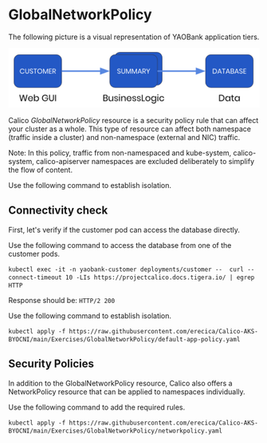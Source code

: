 # GlobalNetworkPolicy

The following picture is a visual representation of YAOBank application tiers.

![alt text](./yaobank-architecture.png "YAOBank")

Calico _GlobalNetworkPolicy_ resource is a security policy rule that can affect your cluster as a whole. This type of resource can affect both namespace (traffic inside a cluster) and non-namespace (external and NIC) traffic.

Note: In this policy, traffic from non-namespaced and kube-system, calico-system, calico-apiserver namespaces are excluded deliberately to simplify the flow of content.

Use the following command to establish isolation.

## Connectivity check
First, let's verify if the customer pod can access the database directly.

Use the following command to access the database from one of the customer pods. 

```
kubectl exec -it -n yaobank-customer deployments/customer --  curl --connect-timeout 10 -LIs https://projectcalico.docs.tigera.io/ | egrep HTTP
```
Response should be:
``` HTTP/2 200  ```

Use the following command to establish isolation.

```
kubectl apply -f https://raw.githubusercontent.com/erecica/Calico-AKS-BYOCNI/main/Exercises/GlobalNetworkPolicy/default-app-policy.yaml
```

## Security Policies
In addition to the GlobalNetworkPolicy resource, Calico also offers a NetworkPolicy resource that can be applied to namespaces individually. 

Use the following command to add the required rules.

```
kubectl apply -f https://raw.githubusercontent.com/erecica/Calico-AKS-BYOCNI/main/Exercises/GlobalNetworkPolicy/networkpolicy.yaml
```